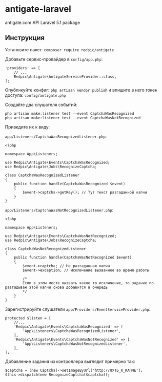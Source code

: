# antigate-laravel
antigate.com API Laravel 5.1 package

## Инструкция
Установите пакет: `composer require redpic/antigate`

Добавьте сервис-провайдер в `config/app.php`:

    'providers' => [
        // ...
        Redpic\Antigate\AntigateServiceProvider::class,
    ];
    
Опубликуйте конфиг: `php artisan vendor:publish` и впишите в него токен доступа: `config/antigate.php`
    
Создайте два слушателя событий:

    php artisan make:listener test --event CaptchaWasRecognized
    php artisan make:listener test --event CaptchaWasNotRecognized
    
Приведите их к виду:

`app/Listeners/CaptchaWasRecognizedListener.php`:

    <?php

    namespace App\Listeners;

    use Redpic\Antigate\Events\CaptchaWasRecognized;
    use Redpic\Antigate\Jobs\RecognizeCaptcha;

    class CaptchaWasRecognizedListener
    {
        public function handle(CaptchaWasRecognized $event)
        {
            $event->captcha->getKey(); // Тут текст разгаданной капчи
        }
    }

`app/Listeners/CaptchaWasNotRecognizedListener.php`:

    <?php

    namespace App\Listeners;

    use Redpic\Antigate\Events\CaptchaWasNotRecognized;
    use Redpic\Antigate\Jobs\RecognizeCaptcha;

    class CaptchaWasNotRecognizedListener
    {
        public function handle(CaptchaWasNotRecognized $event)
        {
            $event->captcha; // Не разгаданная капча
            $event->exception; // Исключение вызванное во время работы

            /*
            Если в этом месте вызвать какое то исключение, то задание по разгадываю этой капчи снова добавится в очередь
            */
        }
    }
    
Зарегистрируйте слушатели `app/Providers/EventServiceProvider.php`:

    protected $listen = [
        //...
        'Redpic\Antigate\Events\CaptchaWasRecognized' => [
            'App\Listeners\CaptchaWasRecognizedListener',
        ],
        'Redpic\Antigate\Events\CaptchaWasNotRecognized' => [
            'App\Listeners\CaptchaWasNotRecognizedListener',
        ],
    ];

Добавление задания из контроллера выглядит примерно так:

    $captcha = (new Captcha)->setImageByUrl('http://ПУТЬ_К_КАПЧЕ');
    $this->dispatch(new RecognizeCaptcha($captcha));
